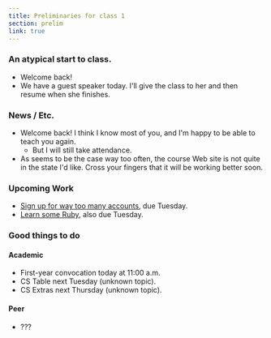 ```yaml
---
title: Preliminaries for class 1
section: prelim
link: true
---
```

### An atypical start to class.

* Welcome back!
* We have a guest speaker today.  I'll give the class to her and then
  resume when she finishes.

### News / Etc.

* Welcome back!  I think I know most of you, and I'm happy to be able to
  teach you again.
    * But I will still take attendance.
* As seems to be the case way too often, the course Web site is not quite
  in the state I'd like.  Cross your fingers that it will be working 
  better soon.

### Upcoming Work

* [Sign up for way too many accounts](../assignments/accounts), due Tuesday.
* [Learn some Ruby](../assignments/getting-started-with-ruby), also due
  Tuesday.

### Good things to do

#### Academic

* First-year convocation today at 11:00 a.m.
* CS Table next Tuesday (unknown topic).
* CS Extras next Thursday (unknown topic).

#### Peer

* ???
